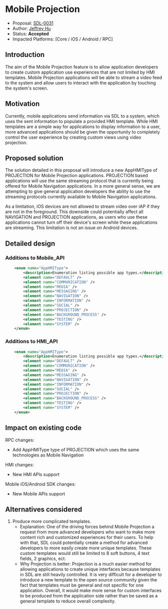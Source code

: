 # Mobile Projection

* Proposal: [SDL-0031](0031-mobile-projection.md)
* Author: [Jeffrey Hu](https://github.com/jyh947)
* Status: **Accepted**
* Impacted Platforms: [Core / iOS / Android / RPC]

## Introduction

The aim of the Mobile Projection feature is to allow application developers to create custom application use experiences that are not limited by HMI templates.  Mobile Projection applications will be able to stream a video feed to the system and allow users to interact with the application by touching the system's screen.

## Motivation

Currently, mobile applications send information via SDL to a system, which uses the sent information to populate a provided HMI template.  While HMI templates are a simple way for applications to display information to a user, more advanced applications should be given the opportunity to completely control the user experience by creating custom views using video projection.

## Proposed solution

The solution detailed in this proposal will introduce a new AppHMIType of PROJECTION for Mobile Projection applications.  PROJECTION based applications will use the same streaming protocol that is currently being offered for Mobile Navigation applications.  In a more general sense, we are attempting to give general application developers the ability to use the streaming protocols currently available to Mobile Navigation applications.

As a limitation, iOS devices are not allowed to stream video over iAP if they are not in the foreground.  This downside could potentially affect all NAVIGATION and PROJECTION applications, as users who use these applications cannot turn off their device's screen while these applications are streaming.  This limitation is not an issue on Android devices.

## Detailed design

### Additions to Mobile_API
```xml
	<enum name="AppHMIType">
		<description>Enumeration listing possible app types.</description>
		<element name="DEFAULT" />
		<element name="COMMUNICATION" />
		<element name="MEDIA" />
		<element name="MESSAGING" />
		<element name="NAVIGATION" />
		<element name="INFORMATION" />
		<element name="SOCIAL" />
		<element name="PROJECTION" />
		<element name="BACKGROUND_PROCESS" />
		<element name="TESTING" />
		<element name="SYSTEM" />
	</enum>
```

### Additions to HMI_API
```xml
	<enum name="AppHMIType">
		<description>Enumeration listing possible app types.</description>
		<element name="DEFAULT" />
		<element name="COMMUNICATION" />
		<element name="MEDIA" />
		<element name="MESSAGING" />
		<element name="NAVIGATION" />
		<element name="INFORMATION" />
		<element name="SOCIAL" />
		<element name="PROJECTION" />
		<element name="BACKGROUND_PROCESS" />
		<element name="TESTING" />
		<element name="SYSTEM" />
	</enum>
```

## Impact on existing code

RPC changes:
*	Add AppHMIType type of PROJECTION which uses the same technologies as Mobile Navigation

HMI changes:
*	New HMI APIs support

Mobile iOS/Android SDK changes:
*	New Mobile APIs support

## Alternatives considered

1. Produce more complicated templates.
	*	Explanation: One of the driving forces behind Mobile Projection a request from more advanced developers who want to make more content rich and customized experiences for their users.  To help with that, SDL could potentially create a method for advanced developers to more easily create more unique templates.  These custom templates would still be limited to 8 soft buttons, 4 text fields, 2 graphics, ect.
	*	Why Projection is better: Projection is a much easier method for allowing applications to create unique interfaces because templates in SDL are still heavily controlled.  It is very difficult for a developer to introduce a new template to the open source community given the fact that templates must be general and not specific for one application.  Overall, it would make more sense for custom interfaces to be produced from the application side rather than be saved as a general template to reduce overall complexity.
